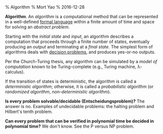 % Algorithm
% Mort Yao
% 2016-12-28

**Algorithm**. An *algorithm* is a computational method that can be represented in a well-defined [formal language](/comp/language/) within a finite amount of time and space for solving an *abstract problem*.

Starting with the *initial state* and *input*, an algorithm describes a computation that proceeds through a finite number of states, eventually producing an *output* and terminating at a *final state.* The simplest form of algorithms deals with [decision problems](/comp/decidability/), and produces yes-or-no outputs.

Per the Church-Turing thesis, any algorithm can be simulated by a *model of computation* known to be Turing-complete (e.g., Turing machine, λ-calculus).

If the transition of states is deterministic, the algorithm is called a *deterministic algorithm*; otherwise, it is called a *probabilistic algorithm* (or *randomized algorithm*, *non-deterministic algorithm*).

**Is every problem solvable/decidable (Entscheidungsproblem)?** The answer is no. Examples of undecidable problems: the halting problem and Hilbert's tenth problem.

**Can every problem that can be verified in polynomial time be decided in polynomial time?** We don't know. See the P versus NP problem.
